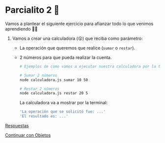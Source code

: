 # Parcialito 2 🙊

Vamos a plantear el siguiente ejercicio para afianzar todo lo que venimos aprendiendo 💪🏼

1. Vamos a crear una calculadora \(😮\) que reciba como parámetro:
   * La operación que queremos que realice \(`sumar` o `restar`\).
   * 2 números para que pueda realizar la cuenta.

     ```bash
     # Ejemplos de como vamos a ejecutar nuestra calculadora por la terminal

     # Sumar 2 números
     node calculadora.js sumar 10 50

     # Restar 2 números
     node calculadora.js restar 20 5
     ```

     La calculadora va a mostrar por la terminal:

     ```bash
     'La operación que se solicitó fue: ...'
     'El resultado es: ...'
     ```

[Respuestas](https://github.com/CaroAmarillo/javascript-101/tree/59a3e8a81668455d64f3ff84752b6a7c377987d6/respuestas/10.js)

[Continuar con Objetos](11.md)

